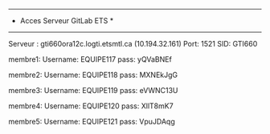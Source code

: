 *********************************
*	Acces Serveur GitLab ETS	    *
*********************************

Serveur : gti660ora12c.logti.etsmtl.ca (10.194.32.161)
Port: 1521
SID:  GTI660

membre1:
Username: EQUIPE117
pass: yQVaBNEf

membre2:
Username: EQUIPE118
pass: MXNEkJgG

membre3:
Username: EQUIPE119
pass: eVWNC13U

membre4:
Username: EQUIPE120
pass: XllT8mK7

membre5:
Username: EQUIPE121
pass: VpuJDAqg
